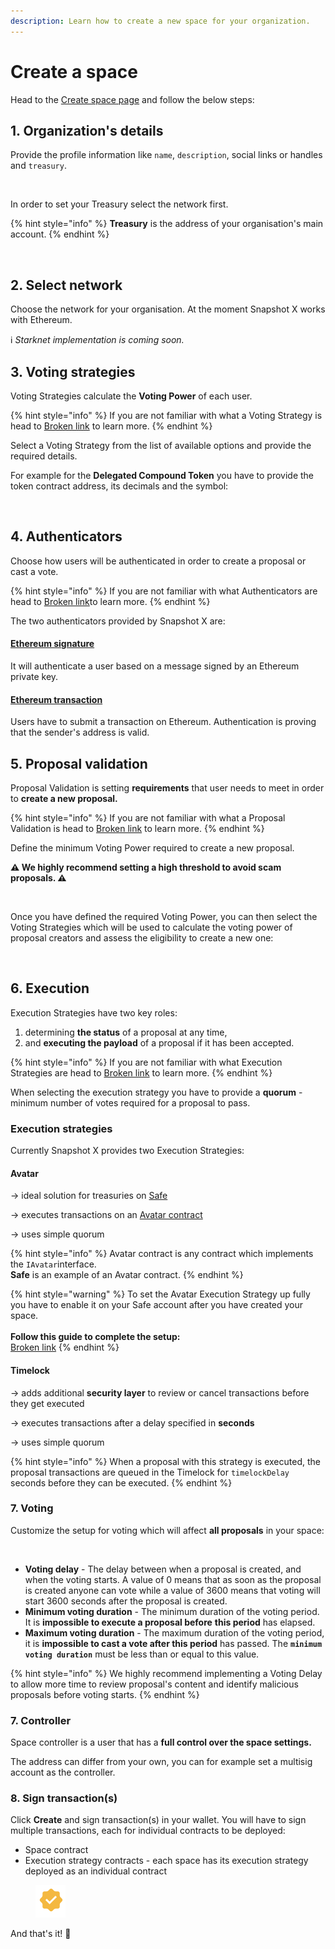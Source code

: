 ```yaml
---
description: Learn how to create a new space for your organization.
---
```


# Create a space

Head to the [Create space page](https://snapshot.box/#/create/snapshot-x) and follow the below steps:

## 1. Organization's details

Provide the profile information like `name`, `description`, social links or handles and `treasury`.

<figure><img src="../../.gitbook/assets/Screenshot 2023-04-26 at 10.19.09.png" alt=""><figcaption></figcaption></figure>

In order to set your Treasury select the network first.

{% hint style="info" %}
**Treasury** is the address of your organisation's main account.
{% endhint %}

<figure><img src="../../.gitbook/assets/Screenshot 2023-04-03 at 13.58.47.png" alt=""><figcaption></figcaption></figure>

## 2. Select network

Choose the network for your organisation. At the moment Snapshot X works with Ethereum.

ℹ️ _Starknet implementation is coming soon._

## 3. Voting strategies

Voting Strategies calculate the **Voting Power** of each user.

{% hint style="info" %}
If you are not familiar with what a Voting Strategy is head to [Broken link](broken-reference "mention") to learn more.
{% endhint %}

Select a Voting Strategy from the list of available options and provide the required details.

For example for the **Delegated Compound Token** you have to provide the token contract address, its decimals and the symbol:

<figure><img src="../../.gitbook/assets/Screenshot 2023-04-26 at 10.21.13.png" alt=""><figcaption></figcaption></figure>

## 4. Authenticators

Choose how users will be authenticated in order to create a proposal or cast a vote.

{% hint style="info" %}
If you are not familiar with what Authenticators are head to [Broken link](broken-reference "mention")to learn more.
{% endhint %}

The two authenticators provided by Snapshot X are:

#### [Ethereum signature](broken-reference)

It will authenticate a user based on a message signed by an Ethereum private key.

#### [Ethereum transaction](broken-reference)

Users have to submit a transaction on Ethereum. Authentication is proving that the sender's address is valid.

## 5. Proposal validation

Proposal Validation is setting **requirements** that user needs to meet in order to **create a new proposal.**

{% hint style="info" %}
If you are not familiar with what a Proposal Validation is head to [Broken link](broken-reference "mention") to learn more.
{% endhint %}

Define the minimum Voting Power required to create a new proposal.

**⚠️ We highly recommend setting a high threshold to avoid scam proposals. ⚠️**

<figure><img src="../../.gitbook/assets/Screenshot 2023-04-03 at 14.05.50.png" alt=""><figcaption></figcaption></figure>

Once you have defined the required Voting Power, you can then select the Voting Strategies which will be used to calculate the voting power of proposal creators and assess the eligibility to create a new one:

<figure><img src="../../.gitbook/assets/Screenshot 2023-04-03 at 14.11.17.png" alt=""><figcaption></figcaption></figure>

## 6. Execution

Execution Strategies have two key roles:

1. determining **the status** of a proposal at any time,
2. and **executing the payload** of a proposal if it has been accepted.

{% hint style="info" %}
If you are not familiar with what Execution Strategies are head to [Broken link](broken-reference "mention") to learn more.
{% endhint %}

When selecting the execution strategy you have to provide a **quorum** - minimum number of votes required for a proposal to pass.

### Execution strategies

Currently Snapshot X provides two Execution Strategies:

#### Avatar

-> ideal solution for treasuries on [Safe](https://safe.global/)

-> executes transactions on an [Avatar contract](https://github.com/gnosis/zodiac/blob/master/contracts/interfaces/IAvatar.sol)

-> uses simple quorum

{% hint style="info" %}
Avatar contract is any contract which implements the `IAvatar`interface.\
**Safe** is an example of an Avatar contract.
{% endhint %}

{% hint style="warning" %}
To set the Avatar Execution Strategy up fully you have to enable it on your Safe account after you have created your space.\
\
**Follow this guide to complete the setup:**\
[Broken link](broken-reference "mention")
{% endhint %}

#### Timelock

-> adds additional **security layer** to review or cancel transactions before they get executed

-> executes transactions after a delay specified in **seconds**

-> uses simple quorum

{% hint style="info" %}
When a proposal with this strategy is executed, the proposal transactions are queued in the Timelock for `timelockDelay` seconds before they can be executed.
{% endhint %}

### 7. Voting

Customize the setup for voting which will affect **all proposals** in your space:

<figure><img src="../../.gitbook/assets/Screenshot 2023-04-26 at 10.46.38.png" alt=""><figcaption></figcaption></figure>

* **Voting delay** - The delay between when a proposal is created, and when the voting starts. A value of 0 means that as soon as the proposal is created anyone can vote while a value of 3600 means that voting will start 3600 seconds after the proposal is created.
* **Minimum voting duration** - The minimum duration of the voting period. It is **impossible to execute a proposal before** **this period** has elapsed.
* **Maximum voting duration** - The maximum duration of the voting period, it is **impossible to cast a vote after this period** has passed. The **`minimum voting duration`** must be less than or equal to this value.

{% hint style="info" %}
We highly recommend implementing a Voting Delay to allow more time to review proposal's content and identify malicious proposals before voting starts.
{% endhint %}

### 7. Controller

Space controller is a user that has a **full control over the space settings.**

The address can differ from your own, you can for example set a multisig account as the controller.

### 8. Sign transaction(s)

Click **Create** and sign transaction(s) in your wallet. You will have to sign multiple transactions, each for individual contracts to be deployed:

* Space contract
* Execution strategy contracts - each space has its execution strategy deployed as an individual contract

<figure><img src="../../.gitbook/assets/image (3).png" alt=""><figcaption></figcaption></figure>

And that's it! 🎉
